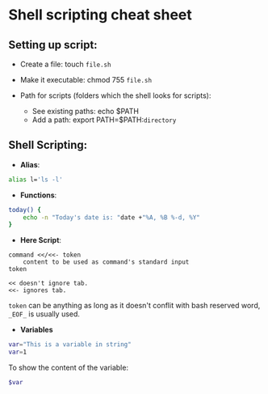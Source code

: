 # Shell scripting cheat sheet

## Setting up script:

* Create a file: touch `file.sh`
* Make it executable: chmod 755 `file.sh`

* Path for scripts (folders which the shell looks for scripts):
  * See existing paths: echo $PATH
  * Add a path: export PATH=$PATH:`directory`


## Shell Scripting:

* **Alias**:

```bash
alias l='ls -l'
```

* **Functions**: 

```bash
today() {
	echo -n "Today's date is: "date +"%A, %B %-d, %Y"
}
```

* **Here Script**:

````
command <</<<- token
	content to be used as command's standard input
token

<< doesn't ignore tab.
<<- ignores tab.

````

`token` can be anything as long as it doesn't conflit with bash reserved word, `_EOF_` is usually used.

* **Variables**

```bash
var="This is a variable in string"
var=1
```

To show the content of the variable:
```bash
$var
```













